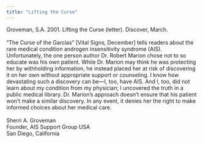 ```yaml
---
title: "Lifting the Curse"
---
```


Groveman, S.A. 2001. Lifting the Curse (letter). Discover, March.<br><br>&#8220;The Curse of the Garcias&#8221; [Vital Signs, December] tells readers about the rare medical condition androgen insensitivity syndrome (<span class="caps">AIS</span>). Unfortunately, the one person author Dr. Robert Marion chose not to so educate was his own patient. While Dr. Marion may think he was protecting her by withholding information, he instead placed her at risk of discovering it on her own without appropriate support or counseling. I know how devastating such a discovery can be—I, too, have <span class="caps">AIS</span>. And I, too, did not learn about my condition from my physician; I uncovered the truth in a public medical library. Dr. Marion&#8217;s approach doesn&#8217;t ensure that his patient won&#8217;t make a similar discovery. In any event, it denies her the right to make informed choices about her medical care.<br><br>Sherri A. Groveman <br>Founder, <span class="caps">AIS</span> Support Group <span class="caps">USA</span><br>San Diego, California